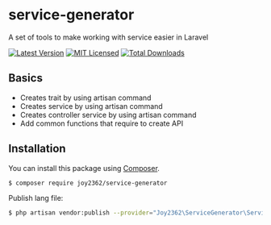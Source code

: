 # service-generator
A set of tools to make working with service easier in Laravel

[![Latest Version](https://img.shields.io/github/release/joy2362/service-generator.svg?style=flat-square)](https://github.com/joy2362/service-generator/releases)
[![MIT Licensed](https://img.shields.io/badge/license-MIT-brightgreen.svg?style=flat-square)](LICENSE.md)
[![Total Downloads](https://img.shields.io/packagist/dt/joy2362/service-generator.svg?style=flat-square)](https://packagist.org/packages/joy2362/service-generator)

## Basics

* Creates trait by using artisan command 
* Creates service by using artisan command 
* Creates controller service by using artisan command
* Add common functions that require to create API

## Installation

You can install this package using [Composer](https://getcomposer.org).

``` bash
$ composer require joy2362/service-generator
```
Publish lang file:
``` bash
$ php artisan vendor:publish --provider="Joy2362\ServiceGenerator\ServiceGeneratorServiceProvider" --tag="service-generator-lang"
```


